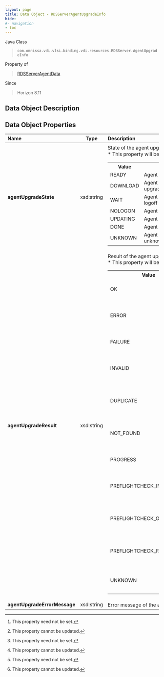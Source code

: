 ```yaml
---
layout: page
title: Data Object - RDSServerAgentUpgradeInfo
hide:
#- navigation
- toc
---
```






Java Class
> `com.omnissa.vdi.vlsi.binding.vdi.resources.RDSServer.AgentUpgradeInfo`

Property of
> [RDSServerAgentData](vdi.resources.RDSServer.RDSServerAgentData.md#field_detail)

Since
> Horizon 8.11


## Data Object Description

## Data Object Properties

 Name | Type | Description
:---|:---:|:---
**agentUpgradeState**|  xsd:string|  State of the agent upgrade. [^1] [^2] <br>* This property will be one of:<br><table><tr><th>Value</th><th>Description</th></tr><tr><td>READY</td><td>Agent is ready to be upgraded.</td></tr><tr><td>DOWNLOAD</td><td>Agent is downloading the upgrade binary.</td></tr><tr><td>WAIT</td><td>Agent is waiting for user to logoff or for reboot to complete</td></tr><tr><td>NOLOGON</td><td>Agent has no logged in user.</td></tr><tr><td>UPDATING</td><td>Agent is upgrading.</td></tr><tr><td>DONE</td><td>Agent upgrade task has ended.</td></tr><tr><td>UNKNOWN</td><td>Agent upgrade state is unknown.</td></tr></table>
**agentUpgradeResult**|  xsd:string|  Result of the agent upgrade. [^1] [^2] <br>* This property will be one of:<br><table><tr><th>Value</th><th>Description</th></tr><tr><td>OK</td><td>Agent upgrade is OK.</td></tr><tr><td>ERROR</td><td>Agent upgrade has unknown error.</td></tr><tr><td>FAILURE</td><td>Agent upgrade has failed.</td></tr><tr><td>INVALID</td><td>Agent received invalid values for upgrade.</td></tr><tr><td>DUPLICATE</td><td>Agent received duplicate upgrade request.</td></tr><tr><td>NOT_FOUND</td><td>Agent could not find upgrade request.</td></tr><tr><td>PROGRESS</td><td>Agent upgrade is in progress.</td></tr><tr><td>PREFLIGHTCHECK_INPROGRESS</td><td>Preflight check is in progress for agent upgrade.</td></tr><tr><td>PREFLIGHTCHECK_OK</td><td>Preflight check succeeded for agent upgrade.</td></tr><tr><td>PREFLIGHTCHECK_FAILURE</td><td>Preflight check failed for agent upgrade.</td></tr><tr><td>UNKNOWN</td><td>Agent upgrade result is unknown.</td></tr></table>
**agentUpgradeErrorMessage**|  xsd:string|  Error message of the agent upgrade failure. [^1] [^2]


 


[^1]: This property need not be set.
[^2]: This property cannot be updated.